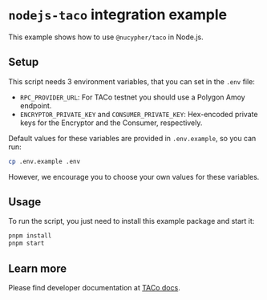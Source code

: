 # `nodejs-taco` integration example

This example shows how to use `@nucypher/taco` in Node.js.

## Setup

This script needs 3 environment variables, that you can set in the `.env` file:

* `RPC_PROVIDER_URL`: For TACo testnet you should use a Polygon Amoy endpoint.
* `ENCRYPTOR_PRIVATE_KEY` and `CONSUMER_PRIVATE_KEY`: Hex-encoded private keys for the Encryptor and the Consumer,
  respectively.

Default values for these variables are provided in `.env.example`, so you can run:

```bash
cp .env.example .env
```

However, we encourage you to choose your own values for these variables.

## Usage

To run the script, you just need to install this example package and start it:

```bash
pnpm install
pnpm start
```

## Learn more

Please find developer documentation at [TACo docs](https://docs.taco.build).
